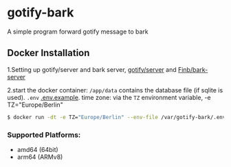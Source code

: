 # gotify-bark
A simple program forward gotify message to bark

## Docker Installation

1.Setting up gotify/server and bark server,
[gotify/server](https://github.com/gotify/server) and
[Finb/bark-server](https://github.com/Finb/bark-server)

2.start the docker container:
`/app/data` contains the database file (if sqlite is used).
`.env` [.env.example](.env.example).
time zone: via the `TZ` environment variable, -e TZ="Europe/Berlin"

```bash
$ docker run -dt -e TZ="Europe/Berlin" --env-file /var/gotify-bark/.env --name gotify-bark -p 8080:8080 -v /var/gotify-bark/data:/app/data bnsui/gotify-bark
```

### Supported Platforms:

- amd64 (64bit)
- arm64 (ARMv8)
